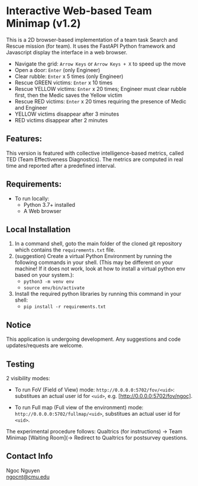 # Interactive Web-based Team Minimap (v1.2)
This is a 2D browser-based implementation of a team task Search and Rescue mission (for team). It uses the FastAPI Python framework and Javascript display the interface in a web browser. 

- Navigate the grid: `Arrow Keys` or `Arrow Keys + X` to speed up the move
- Open a door: `Enter` (only Engineer)
- Clear rubble: `Enter` x 5 times (only Engineer)
- Rescue GREEN victims: `Enter` x 10 times
- Rescue YELLOW victims: `Enter` x 20 times; Engineer must clear rubble first, then the Medic saves the Yellow victim
- Rescue RED victims: `Enter` x 20 times requiring the presence of Medic and Engineer
- YELLOW victims disappear after 3 minutes
- RED victims disappear after 2 minutes

## Features:
This version is featured with collective intelligence-based metrics, called TED (Team Effectiveness Diagnostics). The metrics are computed in real time and reported after a predefined interval. 

## Requirements:
- To run locally:
    - Python 3.7+ installed
    - A Web browser

## Local Installation
1. In a command shell, goto the main folder of the cloned git repository which contains the `requirements.txt` file.
2. (suggestion) Create a virtual Python Environment by running the following commands in your shell. (This may be different on your machine!  If it does not work, look at how to install a virtual python env based on your system.):
    - `python3 -m venv env`
    - `source env/bin/activate`
3. Install the required python libraries by running this command in your shell:
    - `pip install -r requirements.txt`

## Notice
This application is undergoing development. Any suggestions and code updates/requests are welcome.

## Testing
2 visibility modes: 
- To run FoV (Field of View) mode: `http://0.0.0.0:5702/fov/<uid>`: substitues an actual user id for `<uid>`, e.g. [http://0.0.0.0:5702/fov/ngoc].

- To run Full map (Full view of the environment) mode: `http://0.0.0.0:5702/fullmap/<uid>`, substitues an actual user id for `<uid>`. 

The experimental procedure follows: Qualtrics (for instructions) -> Team Minimap [Waiting Room](-> Redirect to Qualtrics for postsurvey questions.

## Contact Info
Ngoc Nguyen\
ngocnt@cmu.edu